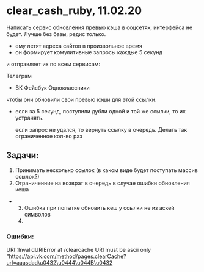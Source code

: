 # clear_cash_ruby, 11.02.20
Написать сервис обновления превью кэша в соцсетях, интерфейса не будет.
Лучше без базы, редис только.

+ ему летят адреса сайтов в произвольное время
+ он формирует комулитивные запросы каждые 5 секунд

и отправляет их по всем сервисам:

  Телеграм
+ ВК
  Фейсбук
  Одноклассники

чтобы они обновили свои превью кэши для этой ссылки.

+ если за 5 секунд, поступили дубли одной и той же ссылки, то их устранять.

  eсли запрос не удался, то вернуть ссылку в очередь. Делать так ограниченное кол-во раз


## Задачи:
  1. Принимать несколько ссылок (в каком виде будет поступать массив ссылок?)
  2. Ограниченние на возврат в очередь в случае ошибки обновления кеша
+ 3. Ошибка при попытке обновить кеш у ссылки не из аскей символов
  4. 

### Ошибки:
URI::InvalidURIError at /clearcache
URI must be ascii only "https://api.vk.com/method/pages.clearCache?url=aaasdad\u0432\u0444\u044B\u0432